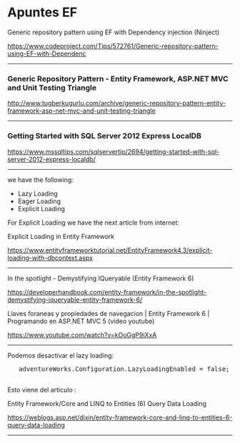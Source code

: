 # Apuntes EF



Generic repository pattern using EF with Dependency injection (Ninject)

https://www.codeproject.com/Tips/572761/Generic-repository-pattern-using-EF-with-Dependenc

___

### **Generic Repository Pattern - Entity Framework, ASP.NET MVC and Unit Testing Triangle**

http://www.tugberkugurlu.com/archive/generic-repository-pattern-entity-framework-asp-net-mvc-and-unit-testing-triangle

___

### **Getting Started with SQL Server 2012 Express LocalDB**

https://www.mssqltips.com/sqlservertip/2694/getting-started-with-sql-server-2012-express-localdb/

___

we have the following:

- Lazy Loading
- Eager Loading
- Explicit Loading

For Explicit Loading we have the next article from internet:

Explicit Loading in Entity Framework

https://www.entityframeworktutorial.net/EntityFramework4.3/explicit-loading-with-dbcontext.aspx

___

In the spotlight - Demystifying IQueryable (Entity Framework 6)

https://developerhandbook.com/entity-framework/in-the-spotlight-demystifying-iqueryable-entity-framework-6/


Llaves foraneas y propiedades de navegacion | Entity Framework 6 | Programando en ASP.NET MVC 5 (video youtube)

https://www.youtube.com/watch?v=kOoGgP9iXxA

___
Podemos desactivar el lazy loading:
<pre>
   adventureWorks.Configuration.LazyLoadingEnabled = false;

</pre>

Esto viene del articulo :

Entity Framework/Core and LINQ to Entities (6) Query Data Loading

https://weblogs.asp.net/dixin/entity-framework-core-and-linq-to-entities-6-query-data-loading

___

